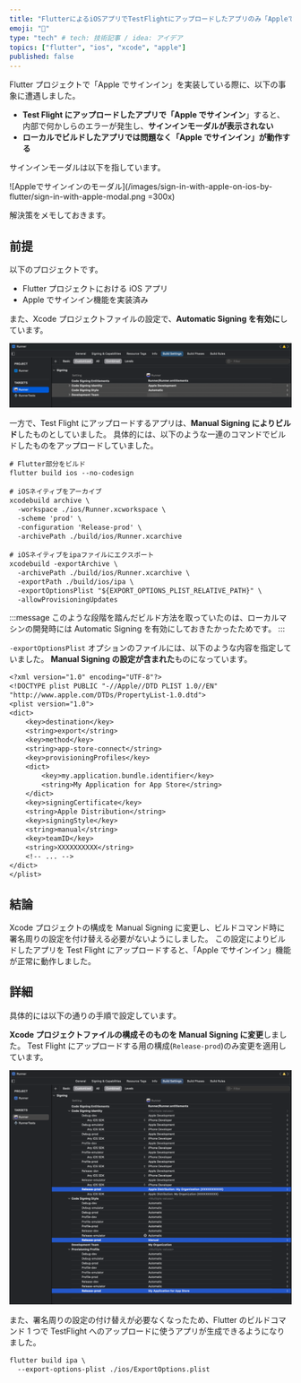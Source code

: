 ```yaml
---
title: "FlutterによるiOSアプリでTestFlightにアップロードしたアプリのみ「Appleでサインイン」が失敗する"
emoji: "🍎"
type: "tech" # tech: 技術記事 / idea: アイデア
topics: ["flutter", "ios", "xcode", "apple"]
published: false
---
```


<!-- cSpell:ignore textlint, xcarchive -->

Flutter プロジェクトで「Apple でサインイン」を実装している際に、以下の事象に遭遇しました。

- **Test Flight にアップロードしたアプリで「Apple でサインイン**」すると、内部で何かしらのエラーが発生し、**サインインモーダルが表示されない**
- **ローカルでビルドしたアプリでは問題なく「Apple でサインイン」が動作する**

サインインモーダルは以下を指しています。

![Appleでサインインのモーダル](/images/sign-in-with-apple-on-ios-by-flutter/sign-in-with-apple-modal.png =300x)

解決策をメモしておきます。

## 前提

以下のプロジェクトです。

- Flutter プロジェクトにおける iOS アプリ
- Apple でサインイン機能を実装済み

また、Xcode プロジェクトファイルの設定で、**Automatic Signing を有効に**しています。

![Automatic Signingが有効](/images/sign-in-with-apple-on-ios-by-flutter/automatic-signing.png)

一方で、Test Flight にアップロードするアプリは、**Manual Signing によりビルド**したものとしていました。
具体的には、以下のような一連のコマンドでビルドしたものをアップロードしていました。

```shell
# Flutter部分をビルド
flutter build ios --no-codesign

# iOSネイティブをアーカイブ
xcodebuild archive \
  -workspace ./ios/Runner.xcworkspace \
  -scheme 'prod' \
  -configuration 'Release-prod' \
  -archivePath ./build/ios/Runner.xcarchive

# iOSネイティブをipaファイルにエクスポート
xcodebuild -exportArchive \
  -archivePath ./build/ios/Runner.xcarchive \
  -exportPath ./build/ios/ipa \
  -exportOptionsPlist "${EXPORT_OPTIONS_PLIST_RELATIVE_PATH}" \
  -allowProvisioningUpdates
```

:::message
このような段階を踏んだビルド方法を取っていたのは、ローカルマシンの開発時には Automatic Signing を有効にしておきたかったためです。
:::

`-exportOptionsPlist` オプションのファイルには、以下のような内容を指定していました。
**Manual Signing の設定が含まれた**ものになっています。

```xml:./ios/ExportOptions.plist
<?xml version="1.0" encoding="UTF-8"?>
<!DOCTYPE plist PUBLIC "-//Apple//DTD PLIST 1.0//EN" "http://www.apple.com/DTDs/PropertyList-1.0.dtd">
<plist version="1.0">
<dict>
	<key>destination</key>
	<string>export</string>
	<key>method</key>
	<string>app-store-connect</string>
	<key>provisioningProfiles</key>
	<dict>
		<key>my.application.bundle.identifier</key>
		<string>My Application for App Store</string>
	</dict>
	<key>signingCertificate</key>
	<string>Apple Distribution</string>
	<key>signingStyle</key>
	<string>manual</string>
	<key>teamID</key>
	<string>XXXXXXXXXX</string>
	<!-- ... -->
</dict>
</plist>
```

## 結論

Xcode プロジェクトの構成を Manual Signing に変更し、ビルドコマンド時に署名周りの設定を付け替える必要がないようにしました。
この設定によりビルドしたアプリを Test Flight にアップロードすると、「Apple でサインイン」機能が正常に動作しました。

## 詳細

具体的には以下の通りの手順で設定しています。

**Xcode プロジェクトファイルの構成そのものを Manual Signing に変更**しました。
Test Flight にアップロードする用の構成(`Release-prod`)のみ変更を適用しています。

![Manual Signingに変更](/images/sign-in-with-apple-on-ios-by-flutter/manual-signing.png)

また、署名周りの設定の付け替えが必要なくなったため、Flutter のビルドコマンド 1 つで TestFlight へのアップロードに使うアプリが生成できるようになりました。

```shell
flutter build ipa \
  --export-options-plist ./ios/ExportOptions.plist
```
